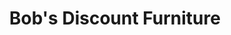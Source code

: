 ---
title: "Bob's Discount Furniture"
url: /shelby-charter-township/bobs-discount-furniture/
shop: Möbel
---